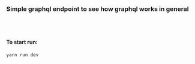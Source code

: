 ### Simple graphql endpoint to see how graphql works in general
<br></br>
#### To start run:
```
yarn run dev
```
